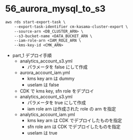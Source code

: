 # 56_aurora_mysql_to_s3

```txt
aws rds start-export-task \
    --export-task-identifier cm-kasama-cluster-export \
    --source-arn <DB_CLUSTER_ARN> \
    --s3-bucket-name <DATA_BUCKET_ARN \
    --iam-role-arn <IAM_ROLE_ARN \
    --kms-key-id <CMK_ARN>
```

- part_1 デプロイ手順
  - analytics_account_s3.yml
    - パラメータを false にして作成
  - aurora_account_iam.yml
    - kms key arn は dummy
    - useIam は false
  - CDK で kms key, sfn role をデプロイ
  - analytics_account_s3.yml
    - パラメータを true にして作成
    - iam role arn は作成された role の arn を指定
  - analytics_account_iam.yml
    - kms key arn は CDK でデプロイしたものを指定
    - sfn role arn は CDK でデプロイしたものを指定
    - useIam は true
